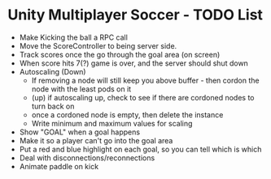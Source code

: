 # Unity Multiplayer Soccer - TODO List

- Make Kicking the ball a RPC call
- Move the ScoreController to being server side.
- Track scores once the go through the goal area (on screen)
- When score hits 7(?) game is over, and the server should shut down
- Autoscaling (Down)
    - If removing a node will still keep you above buffer - then cordon the node with the least pods on it
    - (up) if autoscaling up, check to see if there are cordoned nodes to turn back on
    - once a cordoned node is empty, then delete the instance
    - Write minimum and maximum values for scaling
- Show "GOAL" when a goal happens
- Make it so a player can't go into the goal area
- Put a red and blue highlight on each goal, so you can tell which is which
- Deal with disconnections/reconnections
- Animate paddle on kick